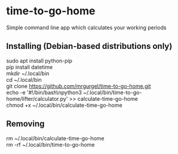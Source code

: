 # time-to-go-home
Simple command line app which calculates your working periods

## Installing (Debian-based distributions only)

sudo apt install python-pip  
pip install datetime  
mkdir ~/.local/bin  
cd ~/.local/bin  
git clone https://github.com/mrgurgel/time-to-go-home.git  
echo -e '#!/bin/bash\npython3 ~/.local/bin/time-to-go-home/lifter/calculator.py' >> calculate-time-go-home  
chmod +x ~/.local/bin/calculate-time-go-home  


## Removing

rm ~/.local/bin/calculate-time-go-home  
rm -rf ~/.local/bin/time-to-go-home  
